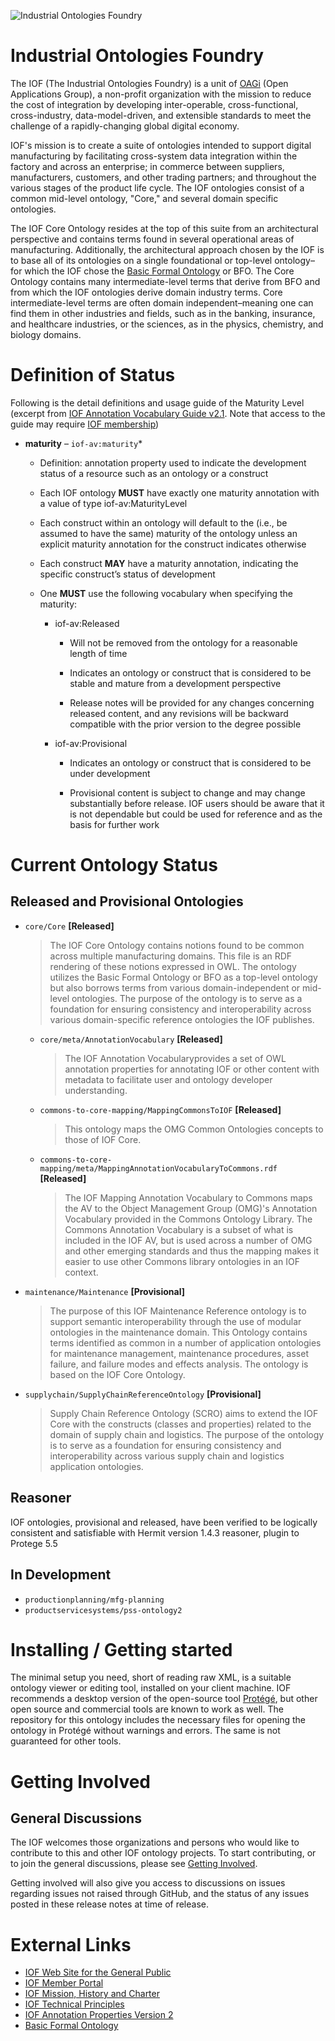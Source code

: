 ![Industrial Ontologies Foundry](https://i0.wp.com/industrialontologies.org/wp-content/uploads/2020/01/cropped-IOF-LOGO-2-4.png)

# Industrial Ontologies Foundry

The IOF (The Industrial Ontologies Foundry) is a unit of [OAGi](https://OAGi.org) (Open Applications Group), a non-profit organization with the mission to reduce the cost of integration by developing inter-operable, cross-functional, cross-industry, data-model-driven, and extensible standards to meet the challenge of a rapidly-changing global digital economy. 

IOF's mission is to create a suite of ontologies intended to support digital manufacturing by facilitating cross-system data integration within the factory and across an enterprise; in commerce between suppliers, manufacturers, customers, and other trading partners; and throughout the various stages of the product life cycle. The IOF ontologies consist of a common mid-level ontology, "Core," and several domain specific ontologies.

The IOF Core Ontology resides at the top of this suite from an architectural perspective and contains terms found in several operational areas of manufacturing. Additionally, the architectural approach chosen by the IOF is to base all of its ontologies on a single foundational or top-level ontology–for which the IOF chose the [Basic Formal Ontology](https://basic-formal-ontology.org/bfo-2020.html) or BFO. The Core Ontology contains many intermediate-level terms that derive from BFO and from which the IOF ontologies derive domain industry terms. Core intermediate-level terms are often domain independent–meaning one can find them in other industries and fields, such as in the banking, insurance, and healthcare industries, or the sciences, as in the physics, chemistry, and biology domains. 
# Definition of Status
Following is the detail definitions and usage guide of the Maturity Level (excerpt from [IOF Annotation Vocabulary Guide v2.1](https://oagiscore.atlassian.net/wiki/spaces/IOF/pages/4532142081/IOF+Annotation+Property+Guide+V2.1#Maturity). Note that access to the guide may require [IOF membership](https://industrialontologies.org/participation-request/))

* **maturity** – `iof-av:maturity`* 
 
  * Definition: annotation property used to indicate the development status of a resource such as an ontology or a construct

  * Each IOF ontology **MUST** have exactly one maturity annotation with a value of type iof-av:MaturityLevel

  * Each construct within an ontology will default to the (i.e., be assumed to have the same) maturity of the ontology unless an explicit maturity annotation for the construct indicates otherwise

  * Each construct **MAY** have a maturity annotation, indicating the specific construct’s status of development

  * One **MUST** use the following vocabulary when specifying the maturity:

      * iof-av:Released 

        * Will not be removed from the ontology for a reasonable length of time

        * Indicates an ontology or construct that is considered to be stable and mature from a development perspective

        * Release notes will be provided for any changes concerning released content, and any revisions will be backward compatible with the prior version to the degree possible

      * iof-av:Provisional 

        * Indicates an ontology or construct that is considered to be under development

        * Provisional content is subject to change and may change substantially before release. IOF users should be aware that it is not dependable but could be used for reference and as the basis for further work

# Current Ontology Status

## Released and Provisional Ontologies

* `core/Core` **[Released]**
  >  The IOF Core Ontology contains notions found to be common across multiple manufacturing domains. This file is an RDF rendering of these notions expressed in OWL. The ontology utilizes the Basic Formal Ontology or BFO as a top-level ontology but also borrows terms from various domain-independent or mid-level ontologies. The purpose of the ontology is to serve as a foundation for ensuring consistency and interoperability across various domain-specific reference ontologies the IOF publishes.
  * `core/meta/AnnotationVocabulary` **[Released]**
    > The IOF Annotation Vocabularyprovides a set of OWL annotation properties for annotating IOF or other content with metadata to facilitate user and ontology developer understanding.	
  * `commons-to-core-mapping/MappingCommonsToIOF` **[Released]**
    > This ontology maps the OMG Common Ontologies concepts to those of IOF Core.
  * `commons-to-core-mapping/meta/MappingAnnotationVocabularyToCommons.rdf` **[Released]**
    > The IOF Mapping Annotation Vocabulary to Commons maps the AV to the Object Management Group (OMG)&apos;s Annotation Vocabulary provided in the Commons Ontology Library. The Commons Annotation Vocabulary is a subset of what is included in the IOF AV, but is used across a number of OMG and other emerging standards and thus the mapping makes it easier to use other Commons library ontologies in an IOF context.
* `maintenance/Maintenance` **[Provisional]**
  > The purpose of this IOF Maintenance Reference ontology is to support semantic interoperability through the use of modular ontologies in the maintenance domain. This Ontology contains terms identified as common in a number of application ontologies for maintenance management, maintenance procedures, asset failure, and failure modes and effects analysis. The ontology is based on the IOF Core Ontology.
* `supplychain/SupplyChainReferenceOntology` **[Provisional]**
  > Supply Chain Reference Ontology (SCRO) aims to extend the IOF Core with the constructs (classes and properties) related to the domain of supply chain and logistics. The purpose of the ontology is to serve as a foundation for ensuring consistency and interoperability across various supply chain and logistics application ontologies.
## Reasoner

IOF ontologies, provisional and released, have been verified to be logically consistent and satisfiable with Hermit version 1.4.3 reasoner, plugin to Protege 5.5

## In Development

* `productionplanning/mfg-planning`
* `productservicesystems/pss-ontology2`

# Installing / Getting started

The minimal setup you need, short of reading raw XML, is a suitable ontology viewer or editing tool, installed on your client machine. IOF recommends a desktop version of the open-source tool [Protégé](https://protege.stanford.edu/), but other open source and commercial tools are known to work as well. The repository for this ontology includes the necessary files for opening the ontology in Protégé without warnings and errors. The same is not guaranteed for other tools.  

# Getting Involved

## General Discussions

The IOF welcomes those organizations and persons who would like to contribute to this and other IOF ontology projects. To start contributing, or to join the general discussions, please see [Getting Involved](https://oagiscore.atlassian.net/wiki/spaces/IOF/overview). 

Getting involved will also give you access to discussions on issues regarding issues not raised through GitHub, and the status of any issues posted in these release notes at time of release.

# External Links

- [IOF Web Site for the General Public](http://www.industrialontologies.org/) 
- [IOF Member Portal](https://oagiscore.atlassian.net/wiki/spaces/IOF/overview?homepageId=146047039) 
- [IOF Mission, History and Charter](https://www.industrialontologies.org/our-mission/)
- [IOF Technical Principles](https://www.industrialontologies.org/technical-principles/) 
- [IOF Annotation Properties Version 2](https://oagiscore.atlassian.net/wiki/spaces/IOF/pages/4399431681/IOF+Annotation+Properties+Version+2) 
- [Basic Formal Ontology](https://basic-formal-ontology.org/bfo-2020.html) 


